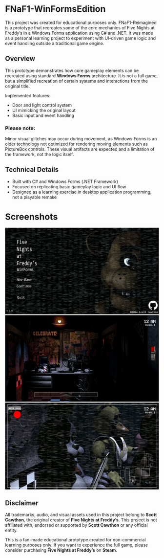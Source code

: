 # FNaF1-WinFormsEdition
This project was created for educational purposes only.
FNaF1-Reimagined is a prototype that recreates some of the core mechanics of Five Nights at Freddy’s in a Windows Forms application using C# and .NET.
It was made as a personal learning project to experiment with UI-driven game logic and event handling outside a traditional game engine.

## Overview
This prototype demonstrates how core gameplay elements can be recreated using standard **Windows Forms** architecture.
It is not a full game, but a simplified recreation of certain systems and interactions from the original title.

Implemented features:

  - Door and light control system
  - UI mimicking the original layout
  - Basic input and event handling

### Please note:<br />
Minor visual glitches may occur during movement, as Windows Forms is an older technology not optimized for rendering moving elements such as PictureBox controls.
These visual artifacts are expected and a limitation of the framework, not the logic itself.

## Technical Details
  - Built with C# and Windows Forms (.NET Framework)
  - Focused on replicating basic gameplay logic and UI flow
  - Designed as a learning exercise in desktop application programming, not a playable remake

# Screenshots
![Screenshot1](https://github.com/tenshi64/FNaF1-WinFormsEdition/blob/main/screenshots/screenshot1.png)
![Screenshot2](https://github.com/tenshi64/FNaF1-WinFormsEdition/blob/main/screenshots/screenshot2.png)
![Screenshot3](https://github.com/tenshi64/FNaF1-WinFormsEdition/blob/main/screenshots/screenshot3.png)

## Disclaimer
All trademarks, audio, and visual assets used in this project belong to **Scott Cawthon**, the original creator of **Five Nights at Freddy’s**.
This project is not affiliated with, endorsed or supported by **Scott Cawthon** or any official entity.

This is a fan-made educational prototype created for non-commercial learning purposes only.
If you want to experience the full game, please consider purchasing **Five Nights at Freddy’s** on **Steam**.
